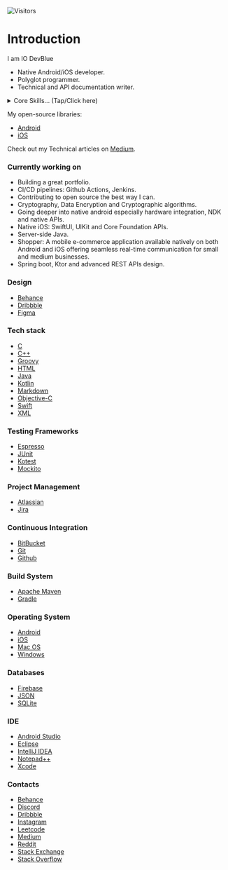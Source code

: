 <p align="center">

![Visitors](https://api.visitorbadge.io/api/visitors?path=https%3A%2F%2Fgithub.com%2FIODevBlue%2Fiodevblue&label=Visitors&labelColor=%230109b6&countColor=%232ccce4)
</p>

# Introduction
I am IO DevBlue
 - Native Android/iOS developer.
 - Polyglot programmer.
 - Technical and API documentation writer.

<details>
  <summary>Core Skills... (Tap/Click here) </summary>
 
- API documentation and Technical writing.
- Android/iOS quality assurance and automated testing
- Code analysis, debugging and maintenance.
- Design patterns and architectures (MVP, MVVM, MVC, Clean).
- Designing and developing Native Android applications (from scratch if required).
- Developing backend APIs.
- Designing custom Native Android/iOS widgets.
- Integrating Wireframes and Figma mobile layouts.
- Open Authorization (OAuth) and Single Sign-On(SSO)
- Reactive programming.
- Test Driven Development: Unit and Integration Testing.

</details>

My open-source libraries:
- [Android](https://github.com/IODevBlue/iodevblue/blob/main/Projects/api/android/android_api_manifest.md)
- [iOS](https://github.com/IODevBlue/iodevblue/blob/main/Projects/api/ios/ios_api_manifest.md)


<!--
### Latest Technical Article

[![IO DevBlue's Medium](https://github-readme-medium.vercel.app/?username=iodevblue)](https://medium.com/@iodevblue)
-->

Check out my Technical articles on [Medium](https://medium.com/@iodevblue).

### Currently working on
- Building a great portfolio.
- CI/CD pipelines: Github Actions, Jenkins.
- Contributing to open source the best way I can.
- Cryptography, Data Encryption and Cryptographic algorithms.
- Going deeper into native android especially hardware integration, NDK and native APIs.
- Native iOS: SwiftUI, UIKit and Core Foundation APIs.
- Server-side Java.
- Shopper: A mobile e-commerce application available natively on both Android and iOS offering seamless real-time communication for small and medium businesses.
- Spring boot, Ktor and advanced REST APIs design.

### Design
<!--
[![Figma](https://img.shields.io/badge/figma-%23F24E1E.svg?style=for-the-badge&logo=figma&logoColor=white)](https://www.figma.com/)
[![Behance](https://img.shields.io/badge/Behance-1769FF?style=for-the-badge&logo=behance&logoColor=white)](https://www.behance.net/)
[![Dribbble](https://img.shields.io/badge/Dribbble-EA4C89?style=for-the-badge&logo=dribbble&logoColor=white)](https://www.dribbble.com/)
-->
- [Behance](https://www.behance.net/)
- [Dribbble](https://www.dribbble.com/)
- [Figma](https://www.figma.com/)

### Tech stack
<!--
[![Java](https://img.shields.io/badge/Java-ED8B00?style=for-the-badge&logo=java&logoColor=white)](https://www.java.com/)
[![Kotlin](https://img.shields.io/badge/kotlin-%237F52FF.svg?style=for-the-badge&logo=kotlin&logoColor=white)](https://kotlinlang.org/)
[![C](https://img.shields.io/badge/C-00599C?style=for-the-badge&logo=c&logoColor=white)](https://en.wikipedia.org/wiki/C_(programming_language))
[![C++](https://img.shields.io/badge/c++-%2300599C.svg?style=for-the-badge&logo=c%2B%2B&logoColor=white)](https://en.wikipedia.org/wiki/C%2B%2B)
[![Swift](https://img.shields.io/badge/Swift-cc5500?style=for-the-badge&logo=swift&logoColor=white)](https://developer.apple.com/swift/)
[![XML](https://img.shields.io/badge/xml-016382?style=for-the-badge&logo=xml&logoColor=white)](https://en.wikipedia.org/wiki/XML)
[![Markdown](https://img.shields.io/badge/markdown-%23000000.svg?style=for-the-badge&logo=markdown&logoColor=white)](https://www.markdownguide.org/)
[![HTML](https://img.shields.io/badge/html-007396?style=for-the-badge&logoColor=white)](https://html.com/)
-->
- [C](https://en.wikipedia.org/wiki/C_(programming_language))
- [C++](https://en.wikipedia.org/wiki/C%2B%2B)
- [Groovy](https://groovy-lang.org)
- [HTML](https://html.com/)
- [Java](https://www.java.com/)
- [Kotlin](https://kotlinlang.org/)
- [Markdown](https://www.markdownguide.org/)
- [Objective-C](https://developer.apple.com/library/archive/documentation/Cocoa/Conceptual/ProgrammingWithObjectiveC/Introduction/Introduction.html#//apple_ref/doc/uid/TP40011210)
- [Swift](https://developer.apple.com/swift/)
- [XML](https://en.wikipedia.org/wiki/XML)


### Testing Frameworks
<!--
<a href="https://junit.org/junit5/">
  <img align="left" width="150px" height="50px" alt="JUnit" src="https://junit.org/junit4/images/junit5-banner.png" />
</a>
<a href="https://developer.android.com/training/testing/espresso/">
  <img align="left" width="50px" height="50px" alt="Espresso" src="https://developer.android.com/static/images/training/testing/espresso.png" />
</a>
<a href="https://site.mockito.org/">
  <img width="100px" height="50px" alt="Mockito" src="https://github.com/mockito/mockito.github.io/raw/master/img/logo%402x.png" />
</a>
<a href="https://kotest.io/">
  <img width="50px" height="50px" alt="Kotest" src="https://github.com/kotest/kotest/raw/master/doc/logo7-square.png" />
</a>
<br>
-->
- [Espresso](https://developer.android.com/training/testing/espresso/)
- [JUnit](https://junit.org)
- [Kotest](https://kotest.io/)
- [Mockito](https://site.mockito.org/)


### Project Management
<!--
[![Atlassian](https://img.shields.io/badge/Atlassian-0052CC?style=for-the-badge&logo=atlassian&logoColor=white)](https://atlassian.com/)
[![Jira](https://img.shields.io/badge/Jira-0052CC?style=for-the-badge&logo=jira&logoColor=white)](https://jira.atlassian.com/)
-->
- [Atlassian](https://atlassian.com/)
- [Jira](https://jira.atlassian.com/)

### Continuous Integration
<!--
[![BitBucket](https://img.shields.io/badge/Bitbucket-0052CC?style=for-the-badge&logo=bitbucket&logoColor=white)](https://bitbucket.org)
[![Git](https://img.shields.io/badge/Git-F05032?style=for-the-badge&logo=git&logoColor=white)](https://git-scm.com/)
[![Github](https://img.shields.io/badge/GitHub-181717?style=for-the-badge&logo=github&logoColor=white)](https://github.com/)
-->
- [BitBucket](https://bitbucket.org)
- [Git](https://git-scm.com/)
- [Github](https://github.com/)

### Build System
<!--
[![Gradle](https://img.shields.io/badge/Gradle-02303A.svg?style=for-the-badge&logo=Gradle&logoColor=white)](https://gradle.org/)
[![Apache Maven](https://img.shields.io/badge/apache_maven-C71A36?style=for-the-badge&logo=apachemaven&logoColor=white)](https://maven.apache.org/)
-->
- [Apache Maven](https://maven.apache.org/)
- [Gradle](https://gradle.org/)

### Operating System
<!--
[![Android](https://img.shields.io/badge/Android-3DDC84?style=for-the-badge&logo=android&logoColor=white)](https://www.android.com/)
[![Windows](https://img.shields.io/badge/Windows-0078D6?style=for-the-badge&logo=windows&logoColor=white)](https://www.microsoft.com/en-us/windows)
[![Mac OS](https://img.shields.io/badge/mac%20os-000000?style=for-the-badge&logo=macos&logoColor=F0F0F0)](https://www.apple.com/mac)
[![iOS](https://img.shields.io/badge/iOS-000000?style=for-the-badge&logo=ios&logoColor=white)](https://www.apple.com/ios/)
-->
- [Android](https://www.android.com/)
- [iOS](https://www.apple.com/ios/)
- [Mac OS](https://www.apple.com/mac)
- [Windows](https://www.microsoft.com/en-us/windows)


### Databases
<!--
[![JSON](https://img.shields.io/badge/JSON-000000?style=for-the-badge&logo=json&logoColor=white)](https://json.org/)
[![Firebase](https://img.shields.io/badge/Firebase-039BE5?style=for-the-badge&logo=Firebase&logoColor=white)](https://firebase.google.com/)
[![SQLite](https://img.shields.io/badge/sqlite-%2307405e.svg?style=for-the-badge&logo=sqlite&logoColor=white)](https://www.sqlite.org/index.html)
-->
- [Firebase](https://firebase.google.com/)
- [JSON](https://json.org/)
- [SQLite](https://www.sqlite.org/index.html)

### IDE
<!--
[![Android Studio](https://img.shields.io/badge/Android%20Studio-3DDC84.svg?style=for-the-badge&logo=android-studio&logoColor=white)](https://developer.android.com/studio/)
[![Eclipse](https://img.shields.io/badge/Eclipse-FE7A16.svg?style=for-the-badge&logo=Eclipse&logoColor=white)](https://www.eclipse.org/)
[![IntelliJ IDEA](https://img.shields.io/badge/IntelliJIDEA-000000.svg?style=for-the-badge&logo=intellij-idea&logoColor=white)](https://www.jetbrains.com/idea/)
[![Notepad++](https://img.shields.io/badge/Notepad++-90E59A.svg?style=for-the-badge&logo=notepad%2b%2b&logoColor=black)](https://notepad-plus-plus.org/)
-->
- [Android Studio](https://developer.android.com/studio/)
- [Eclipse](https://www.eclipse.org/)
- [IntelliJ IDEA](https://www.jetbrains.com/idea/)
- [Notepad++](https://notepad-plus-plus.org/)
- [Xcode](https://developer.apple.com/xcode/)

<!--
### Github Statistics
[![Top Languages](https://github-readme-stats-git-masterrstaa-rickstaa.vercel.app/api/top-langs/?username=iodevblue&theme=prussian)](https://github.com/iodevblue/github-readme-stats)

[![IO DevBlue's GitHub stats](https://github-readme-stats-git-masterrstaa-rickstaa.vercel.app/api?username=iodevblue&count_private=true&show_icons=true&theme=prussian)](https://github.com/iodevblue/github-readme-stats)
 
<img src="https://github-readme-streak-stats.herokuapp.com/?user=iodevblue&theme=github-dark-blue&hide_border=true" />

### Contribution Graph
[![IO DevBlue's Github activity graph](https://github-readme-activity-graph.vercel.app/graph?username=iodevblue&theme=react-dark)](https://github.com/iodevblue/github-readme-activity-graph)

### Leetcode Analysis
[![IO DevBlue's LeetCode stats](https://leetcode-stats-six.vercel.app/?username=iodevblue&theme=dark)](https://leetcode.com/iodevblue)
-->

### Contacts
- [Behance](https://www.behance.net/iodevblue)
- [Discord](https://discord.com/users/1088328002246553633/)
- [Dribbble](https://dribbble.com/iodevblue)
- [Instagram](https://www.instagram.com/iodevblue/)
- [Leetcode](https://leetcode.com/iodevblue/)
- [Medium](https://medium.com/@iodevblue)
- [Reddit](https://www.reddit.com/u/iodevblue)
- [Stack Exchange](https://softwareengineering.stackexchange.com/users/430063/io-devblue)
- [Stack Overflow](https://stackoverflow.com/users/17819649/iodevblue)

<!--
<a href="https://www.reddit.com/u/iodevblue">
  <img align="left" alt="IO DevBlue's Reddit" width="21px" src="https://raw.githubusercontent.com/edent/SuperTinyIcons/099dc12b59179d07d534069bc8551718f786d91a/images/svg/reddit.svg" />
</a>
<a href="https://www.instagram.com/iodevblue/">
  <img align="left" alt="IO DevBlue's Instagram" width="21px" src="https://raw.githubusercontent.com/edent/SuperTinyIcons/099dc12b59179d07d534069bc8551718f786d91a/images/svg/instagram.svg" />
</a>
<a href="https://discord.com/users/1088328002246553633/">
  <img align="left" alt="IO DevBlue's Discord" width="21px" src="https://raw.githubusercontent.com/edent/SuperTinyIcons/099dc12b59179d07d534069bc8551718f786d91a/images/svg/discord.svg" />
</a>
<!--
<a href="https://www.linkedin.com/in/emmanuel-eugene-okorie-bb9899249">
  <img align="left" alt="IO DevBlue's Linkedin" width="21px" src="https://raw.githubusercontent.com/edent/SuperTinyIcons/099dc12b59179d07d534069bc8551718f786d91a/images/svg/linkedin.svg" />
</a> 

<a href="https://softwareengineering.stackexchange.com/users/430063/io-devblue">
  <img align="left" alt="IO DevBlue's Stack Exchange" width="21px" src="https://raw.githubusercontent.com/edent/SuperTinyIcons/099dc12b59179d07d534069bc8551718f786d91a/images/svg/stackexchange.svg" />
</a>

<a href="https://stackoverflow.com/users/17819649/iodevblue">
  <img align="left" alt="IO DevBlue's Stack Overflow" width="21px" src="https://raw.githubusercontent.com/edent/SuperTinyIcons/099dc12b59179d07d534069bc8551718f786d91a/images/svg/stackoverflow.svg" />
</a>
<a href="https://www.behance.net/iodevblue">
  <img align="left" alt="IO DevBlue's Behance" width="21px" src="https://raw.githubusercontent.com/edent/SuperTinyIcons/099dc12b59179d07d534069bc8551718f786d91a/images/svg/behance.svg" />
</a>
<a href="https://dribbble.com/iodevblue">
  <img align="left" alt="IO DevBlue's Stack Overflow" width="21px" src="https://raw.githubusercontent.com/edent/SuperTinyIcons/099dc12b59179d07d534069bc8551718f786d91a/images/svg/dribbble.svg" />
</a>
<a href="https://medium.com/@iodevblue">
  <img align="left" alt="IO DevBlue's Medium" width="21px" src="https://raw.githubusercontent.com/edent/SuperTinyIcons/099dc12b59179d07d534069bc8551718f786d91a/images/svg/medium.svg" />
</a>
<a href="https://leetcode.com/iodevblue/">
  <img align="left" alt="IO DevBlue's Leetcode" width="21px" src="https://img.icons8.com/external-tal-revivo-color-tal-revivo/96/000000/external-level-up-your-coding-skills-and-quickly-land-a-job-logo-color-tal-revivo.png" />
</a>
-->
<!--
**IODevBlue/iodevblue** is a ✨ _special_ ✨ repository because its `README.md` (this file) appears on your GitHub profile.

Here are some ideas to get you started:

- 🔭 I’m currently working on ...
- 🌱 I’m currently learning ...
- 👯 I’m looking to collaborate on ...
- 🤔 I’m looking for help with ...
- 💬 Ask me about ...
- 📫 How to reach me: ...
- 😄 Pronouns: ...
- ⚡ Fun fact: ...
-->
